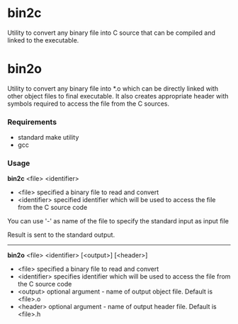 # bin2c
Utility to convert any binary file into C source that can be compiled and linked to the executable.

# bin2o
Utility to convert any binary file into *.o which can be directly linked with other object files to final executable. 
It also creates appropriate header with symbols required to access the file from the C sources.

### Requirements

 * standard make utility
 * gcc 

### Usage

**bin2c** &lt;file&gt; &lt;identifier&gt;

 * &lt;file&gt; specified a binary file to read and convert
 * &lt;identifier&gt; specified identifier which will be used to access the file from the C source code

You can use '-' as name of the file to specify the standard input as input file

Result is sent to the standard output.

---

**bin2o** &lt;file&gt; &lt;identifier&gt; \[&lt;output&gt;\] \[&lt;header&gt;\]

 * &lt;file&gt; specified a binary file to read and convert
 * &lt;identifier&gt; specifies identifier which will be used to access the file from the C source code
 * &lt;output&gt; optional argument - name of output object file. Default is &lt;file&gt;.o
 * &lt;header&gt; optional argument - name of output header file. Default is &lt;file&gt;.h





